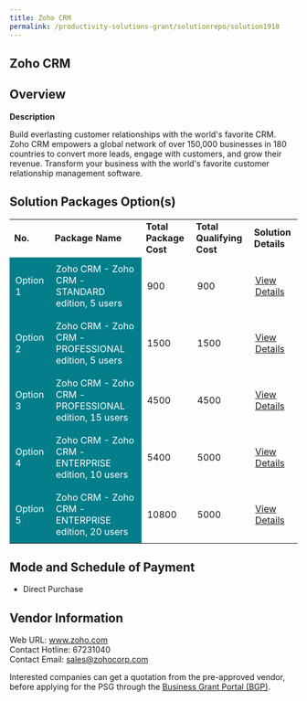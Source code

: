 ```yaml
---
title: Zoho CRM
permalink: /productivity-solutions-grant/solutionrepo/solution1918
---
```


## Zoho CRM

## Overview

**Description**

Build everlasting customer relationships with the world's favorite CRM. Zoho CRM empowers a global network of over 150,000 businesses in 180 countries to convert more leads, engage with customers, and grow their revenue. Transform your business with the world's favorite customer relationship management software.

## Solution Packages Option(s)

<table>
<tr>
<td><b>No.</b></td>
<td><b>Package Name</b></td>
<td><b>Total Package Cost</b></td>
<td><b>Total Qualifying Cost</b></td>
<td><b>Solution Details</b></td>
</tr>
<tr>
<td style='padding: 10px; background-color: #037E8A; color: #FFFFFF;'>Option 1</td>
<td style='padding: 10px; background-color: #037E8A; color: #FFFFFF;'>Zoho CRM - Zoho CRM - STANDARD edition, 5 users</td>
<td style='padding: 10px;'>900</td>
<td style='padding: 10px;'>900</td>
<td style='padding: 10px;'><a href='https://www.gobusiness.gov.sg/images/psg/Zoho_Corporation_20200634_Desensitised_Annex_3_Part_1.pdf' target='_blank'>View Details</a></td>
</tr>
<tr>
<td style='padding: 10px; background-color: #037E8A; color: #FFFFFF;'>Option 2</td>
<td style='padding: 10px; background-color: #037E8A; color: #FFFFFF;'>Zoho CRM - Zoho CRM - PROFESSIONAL edition, 5 users</td>
<td style='padding: 10px;'>1500</td>
<td style='padding: 10px;'>1500</td>
<td style='padding: 10px;'><a href='https://www.gobusiness.gov.sg/images/psg/Zoho_Corporation_20200634_Desensitised_Annex_3_Part_2.pdf' target='_blank'>View Details</a></td>
</tr>
<tr>
<td style='padding: 10px; background-color: #037E8A; color: #FFFFFF;'>Option 3</td>
<td style='padding: 10px; background-color: #037E8A; color: #FFFFFF;'>Zoho CRM - Zoho CRM - PROFESSIONAL edition, 15 users</td>
<td style='padding: 10px;'>4500</td>
<td style='padding: 10px;'>4500</td>
<td style='padding: 10px;'><a href='https://www.gobusiness.gov.sg/images/psg/Zoho_Corporation_20200634_Desensitised_Annex_3_Part_3.pdf' target='_blank'>View Details</a></td>
</tr>
<tr>
<td style='padding: 10px; background-color: #037E8A; color: #FFFFFF;'>Option 4</td>
<td style='padding: 10px; background-color: #037E8A; color: #FFFFFF;'>Zoho CRM - Zoho CRM - ENTERPRISE edition, 10 users</td>
<td style='padding: 10px;'>5400</td>
<td style='padding: 10px;'>5000</td>
<td style='padding: 10px;'><a href='https://www.gobusiness.gov.sg/images/psg/Zoho_Corporation_20200634_Desensitised_Annex_3_Part_4.pdf' target='_blank'>View Details</a></td>
</tr>
<tr>
<td style='padding: 10px; background-color: #037E8A; color: #FFFFFF;'>Option 5</td>
<td style='padding: 10px; background-color: #037E8A; color: #FFFFFF;'>Zoho CRM - Zoho CRM - ENTERPRISE edition, 20 users</td>
<td style='padding: 10px;'>10800</td>
<td style='padding: 10px;'>5000</td>
<td style='padding: 10px;'><a href='https://www.gobusiness.gov.sg/images/psg/Zoho_Corporation_20200634_Desensitised_Annex_3_Part_5.pdf' target='_blank'>View Details</a></td>
</tr>
</table>

## Mode and Schedule of Payment

 - Direct Purchase

## Vendor Information

 Web URL: www.zoho.com <br>Contact Hotline: 67231040<br>Contact Email: sales@zohocorp.com<br>

Interested companies can get a quotation from the pre-approved vendor, before applying for the PSG through the <a href='https://www.businessgrants.gov.sg/' target='_blank' rel='noopener'>Business Grant Portal (BGP)</a>.

<script src="/jquery/resize-tables.js"></script>
